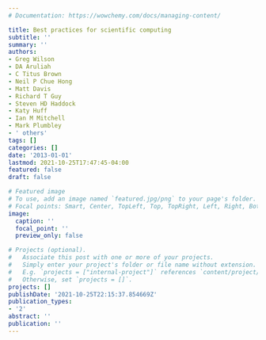 ```yaml
---
# Documentation: https://wowchemy.com/docs/managing-content/

title: Best practices for scientific computing
subtitle: ''
summary: ''
authors:
- Greg Wilson
- DA Aruliah
- C Titus Brown
- Neil P Chue Hong
- Matt Davis
- Richard T Guy
- Steven HD Haddock
- Katy Huff
- Ian M Mitchell
- Mark Plumbley
- ' others'
tags: []
categories: []
date: '2013-01-01'
lastmod: 2021-10-25T17:47:45-04:00
featured: false
draft: false

# Featured image
# To use, add an image named `featured.jpg/png` to your page's folder.
# Focal points: Smart, Center, TopLeft, Top, TopRight, Left, Right, BottomLeft, Bottom, BottomRight.
image:
  caption: ''
  focal_point: ''
  preview_only: false

# Projects (optional).
#   Associate this post with one or more of your projects.
#   Simply enter your project's folder or file name without extension.
#   E.g. `projects = ["internal-project"]` references `content/project/deep-learning/index.md`.
#   Otherwise, set `projects = []`.
projects: []
publishDate: '2021-10-25T22:15:37.854669Z'
publication_types:
- '2'
abstract: ''
publication: ''
---
```

